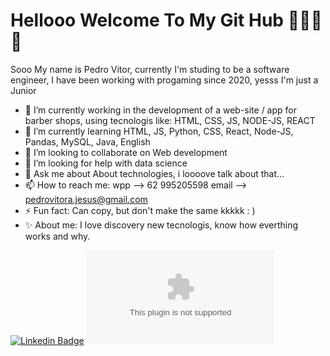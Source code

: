 # Hellooo Welcome To My Git Hub 👨🏾‍💻🚀
 
Sooo
My name is Pedro Vitor, currently I'm studing to be a software engineer, I have been working with progaming since 2020, yesss I'm just a Junior 


- 🔭 I’m currently working in the development of a web-site / app for barber shops, using tecnologis like: HTML, CSS, JS, NODE-JS, REACT
- 🌱 I’m currently learning HTML, JS, Python, CSS, React, Node-JS, Pandas, MySQL, Java, English
- 👯 I’m looking to collaborate on Web development
- 🤔 I’m looking for help with data science 
- 💬 Ask me about About technologies, i loooove talk about that...
- 📫 How to reach me: wpp --> 62 995205598 email --> pedrovitora.jesus@gmail.com  
- ⚡ Fun fact: Can copy, but don't make the same kkkkk : ) 
- ✨ About me: I love discovery new tecnologis, know how everthing works and why.

[![Linkedin Badge](https://img.shields.io/badge/-Pedro%20Jesus-6633cc?style=flat-square&logo=Linkedin&logoColor=blue&link=https://www.linkedin.com/in/pedro-jesus/)](https://www.linkedin.com/in/pedro-jesus-b6b6101ba/) 
[![Gmail Badge](https://img.shields.io/badge/-pedrovitora.jesus@gmail.com-style=flat-square&logo=Gmail&link=mailto:pedrovitora.jesus@gmail.com)](mailto:pedrovitora.jesus@gmail.com)
